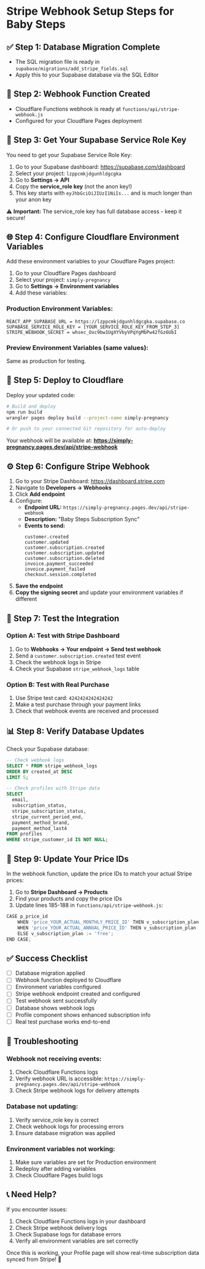 # Stripe Webhook Setup Steps for Baby Steps

## ✅ **Step 1: Database Migration Complete**
- The SQL migration file is ready in `supabase/migrations/add_stripe_fields.sql`
- Apply this to your Supabase database via the SQL Editor

## 🔧 **Step 2: Webhook Function Created**
- Cloudflare Functions webhook is ready at `functions/api/stripe-webhook.js`
- Configured for your Cloudflare Pages deployment

## 🔑 **Step 3: Get Your Supabase Service Role Key**

You need to get your Supabase Service Role Key:

1. Go to your Supabase dashboard: https://supabase.com/dashboard
2. Select your project: `lzppcmkjdgunhldgcgka`
3. Go to **Settings → API**
4. Copy the **service_role key** (not the anon key!)
5. This key starts with `eyJhbGciOiJIUzI1NiIs...` and is much longer than your anon key

⚠️ **Important:** The service_role key has full database access - keep it secure!

## 🌐 **Step 4: Configure Cloudflare Environment Variables**

Add these environment variables to your Cloudflare Pages project:

1. Go to your Cloudflare Pages dashboard
2. Select your project: `simply-pregnancy`
3. Go to **Settings → Environment variables**
4. Add these variables:

### **Production Environment Variables:**
```
REACT_APP_SUPABASE_URL = https://lzppcmkjdgunhldgcgka.supabase.co
SUPABASE_SERVICE_ROLE_KEY = [YOUR_SERVICE_ROLE_KEY_FROM_STEP_3]
STRIPE_WEBHOOK_SECRET = whsec_Oxc9bw1UgXYVbyVPqYgMbPw42fGz6UbI
```

### **Preview Environment Variables (same values):**
Same as production for testing.

## 🚀 **Step 5: Deploy to Cloudflare**

Deploy your updated code:

```bash
# Build and deploy
npm run build
wrangler pages deploy build --project-name simply-pregnancy

# Or push to your connected Git repository for auto-deploy
```

Your webhook will be available at:
**https://simply-pregnancy.pages.dev/api/stripe-webhook**

## ⚙️ **Step 6: Configure Stripe Webhook**

1. Go to your Stripe Dashboard: https://dashboard.stripe.com
2. Navigate to **Developers → Webhooks**
3. Click **Add endpoint**
4. Configure:
   - **Endpoint URL:** `https://simply-pregnancy.pages.dev/api/stripe-webhook`
   - **Description:** \"Baby Steps Subscription Sync\"
   - **Events to send:**
     ```
     customer.created
     customer.updated
     customer.subscription.created
     customer.subscription.updated
     customer.subscription.deleted
     invoice.payment_succeeded
     invoice.payment_failed
     checkout.session.completed
     ```
5. **Save the endpoint**
6. **Copy the signing secret** and update your environment variables if different

## 🧪 **Step 7: Test the Integration**

### **Option A: Test with Stripe Dashboard**
1. Go to **Webhooks → Your endpoint → Send test webhook**
2. Send a `customer.subscription.created` test event
3. Check the webhook logs in Stripe
4. Check your Supabase `stripe_webhook_logs` table

### **Option B: Test with Real Purchase**
1. Use Stripe test card: `4242424242424242`
2. Make a test purchase through your payment links
3. Check that webhook events are received and processed

## 📊 **Step 8: Verify Database Updates**

Check your Supabase database:

```sql
-- Check webhook logs
SELECT * FROM stripe_webhook_logs 
ORDER BY created_at DESC 
LIMIT 5;

-- Check profiles with Stripe data
SELECT 
  email,
  subscription_status,
  stripe_subscription_status,
  stripe_current_period_end,
  payment_method_brand,
  payment_method_last4
FROM profiles 
WHERE stripe_customer_id IS NOT NULL;
```

## 🎯 **Step 9: Update Your Price IDs**

In the webhook function, update the price IDs to match your actual Stripe prices:

1. Go to **Stripe Dashboard → Products**
2. Find your products and copy the price IDs
3. Update lines 185-188 in `functions/api/stripe-webhook.js`:

```javascript
CASE p_price_id
    WHEN 'price_YOUR_ACTUAL_MONTHLY_PRICE_ID' THEN v_subscription_plan := 'premium_monthly';
    WHEN 'price_YOUR_ACTUAL_ANNUAL_PRICE_ID' THEN v_subscription_plan := 'premium_annual';
    ELSE v_subscription_plan := 'free';
END CASE;
```

## ✅ **Success Checklist**

- [ ] Database migration applied
- [ ] Webhook function deployed to Cloudflare
- [ ] Environment variables configured
- [ ] Stripe webhook endpoint created and configured
- [ ] Test webhook sent successfully
- [ ] Database shows webhook logs
- [ ] Profile component shows enhanced subscription info
- [ ] Real test purchase works end-to-end

## 🚨 **Troubleshooting**

### **Webhook not receiving events:**
1. Check Cloudflare Functions logs
2. Verify webhook URL is accessible: `https://simply-pregnancy.pages.dev/api/stripe-webhook`
3. Check Stripe webhook logs for delivery attempts

### **Database not updating:**
1. Verify service_role key is correct
2. Check webhook logs for processing errors
3. Ensure database migration was applied

### **Environment variables not working:**
1. Make sure variables are set for Production environment
2. Redeploy after adding variables
3. Check Cloudflare Pages build logs

## 📞 **Need Help?**

If you encounter issues:
1. Check Cloudflare Functions logs in your dashboard
2. Check Stripe webhook delivery logs
3. Check Supabase logs for database errors
4. Verify all environment variables are set correctly

Once this is working, your Profile page will show real-time subscription data synced from Stripe! 🎉
